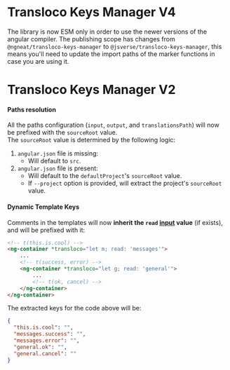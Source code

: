 # Transloco Keys Manager V4

The library is now ESM only in order to use the newer versions of the angular compiler.
The publishing scope has changes from `@ngneat/transloco-keys-manager` to `@jsverse/transloco-keys-manager`,
this means you'll need to update the import paths of the marker functions in case you are using it.

# Transloco Keys Manager V2

#### Paths resolution

All the paths configuration (`input`, `output`, and `translationsPath`) will now be prefixed with the `sourceRoot` value.  
The `sourceRoot` value is determined by the following logic:  

1. `angular.json` file is missing:
    - Will default to `src`.    
2. `angular.json` file is present:
    - Will default to the `defaultProject`'s `sourceRoot` value.
    - If `--project` option is provided, will extract the project's `sourceRoot` value.

#### Dynamic Template Keys

Comments in the templates will now **inherit the `read` [input](https://ngneat.github.io/transloco/docs/structural-directive/#utilizing-the-read-input) value** (if exists), and will be prefixed with it:
```html
<!-- t(this.is.cool) -->
<ng-container *transloco="let m; read: 'messages'">
    ...
    <!-- t(success, error) -->
    <ng-container *transloco="let g; read: 'general'">
        ...
        <!-- t(ok, cancel) -->
    </ng-container>
</ng-container>
```

The extracted keys for the code above will be:
```json
{
  "this.is.cool": "",
  "messages.success": "",
  "messages.error": "",
  "general.ok": "",
  "general.cancel": ""
}
```
